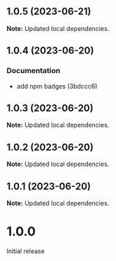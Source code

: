 ## 1.0.5 (2023-06-21)

**Note:** Updated local dependencies.

## 1.0.4 (2023-06-20)

### Documentation

- add npm badges (3bdccc6)

## 1.0.3 (2023-06-20)

**Note:** Updated local dependencies.

## 1.0.2 (2023-06-20)

**Note:** Updated local dependencies.

## 1.0.1 (2023-06-20)

**Note:** Updated local dependencies.

# 1.0.0

Initial release
